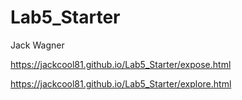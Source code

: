 # Lab5_Starter

Jack Wagner

https://jackcool81.github.io/Lab5_Starter/expose.html

https://jackcool81.github.io/Lab5_Starter/explore.html
